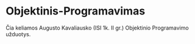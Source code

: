 # Objektinis-Programavimas
Čia keliamos Augusto Kavaliausko (ISI 1k. II gr.) Objektinio Programavimo užduotys.
